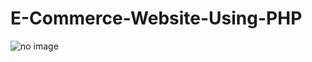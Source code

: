# E-Commerce-Website-Using-PHP

<img src="http://shuvra.me/images/customer%20page.png" alt="no image">

